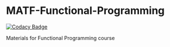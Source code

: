 # MATF-Functional-Programming

[![Codacy Badge](https://api.codacy.com/project/badge/Grade/f039972b48894b47bccc477392aeacd8)](https://app.codacy.com/manual/ivan-ristovic/MATF-Functional-Programming?utm_source=github.com&utm_medium=referral&utm_content=ivan-ristovic/MATF-Functional-Programming&utm_campaign=Badge_Grade_Dashboard)

Materials for Functional Programming course
